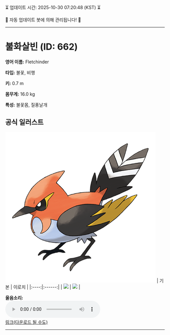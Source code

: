 
⏳ 업데이트 시간: 2025-10-30 07:20:48 (KST) ⏳

🤖 자동 업데이트 봇에 의해 관리됩니다! 🤖

---

# 불화살빈 (ID: 662)
**영어 이름:** Fletchinder

**타입:** 불꽃, 비행

**키:** 0.7 m

**몸무게:** 16.0 kg

**특성:** 불꽃몸, 질풍날개

## 공식 일러스트
![](https://raw.githubusercontent.com/PokeAPI/sprites/master/sprites/pokemon/other/official-artwork/662.png)
| 기본 | 이로치 |
|:----:|:------:|
| <img src="http://play.pokemonshowdown.com/sprites/ani/fletchinder.gif" width="200"> | <img src="http://play.pokemonshowdown.com/sprites/ani-shiny/fletchinder.gif" width="200"> |

**울음소리:**<br><audio controls src="https://raw.githubusercontent.com/PokeAPI/cries/main/cries/pokemon/latest/662.ogg"></audio><br> [링크(다운로드 될 수도)](https://raw.githubusercontent.com/PokeAPI/cries/main/cries/pokemon/latest/662.ogg)


---
